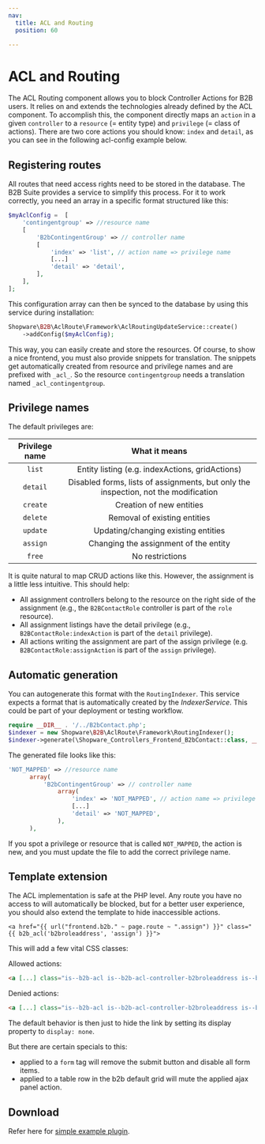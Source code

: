 ```yaml
---
nav:
  title: ACL and Routing
  position: 60

---
```


# ACL and Routing

The ACL Routing component allows you to block Controller Actions for B2B users. It relies on and extends the technologies already defined by the ACL component. To accomplish this, the component directly maps an `action` in a given `controller` to a `resource` (= entity type) and `privilege` (= class of actions). There are two core actions you should know: `index` and `detail`, as you can see in the following acl-config example below.

## Registering routes

All routes that need access rights need to be stored in the database. The B2B Suite provides a service to simplify this process. For it to work correctly, you need an array in a specific format structured like this:

```php
$myAclConfig =  [
    'contingentgroup' => //resource name
    [
        'B2bContingentGroup' => // controller name
        [
            'index' => 'list', // action name => privilege name
            [...]
            'detail' => 'detail',
        ],
    ],
];
```

This configuration array can then be synced to the database by using this service during installation:

```php
Shopware\B2B\AclRoute\Framework\AclRoutingUpdateService::create()
    ->addConfig($myAclConfig);
```

This way, you can easily create and store the resources. Of course, to show a nice frontend, you must also provide snippets for translation. The snippets get automatically created from resource and privilege names and are prefixed with `_acl_`. So the resource `contingentgroup` needs a translation named `_acl_contingentgroup`.

## Privilege names

The default privileges are:

| Privilege name |                                    What it means                                    |
|:----------------:|:-----------------------------------------------------------------------------------:|
| `list`           |                  Entity listing (e.g. indexActions, gridActions)                   |
| `detail`         | Disabled forms, lists of assignments, but only the inspection, not the modification |
| `create`         |                              Creation of new entities                               |
| `delete`         |                           Removal of existing entities                             |
| `update`         |                         Updating/changing existing entities                         |
| `assign`         |                        Changing the assignment of the entity                        |
| `free`           |                                   No restrictions                                   |

It is quite natural to map CRUD actions like this. However, the assignment is a little less intuitive. This should help:

* All assignment controllers belong to the resource on the right side of the assignment (e.g., the `B2BContactRole` controller is part of the `role` resource).
* All assignment listings have the detail privilege (e.g., `B2BContactRole:indexAction` is part of the `detail` privilege).
* All actions writing the assignment are part of the assign privilege (e.g. `B2BContactRole:assignAction` is part of the `assign` privilege).

## Automatic generation

You can autogenerate this format with the `RoutingIndexer`. This service expects a format that is automatically created by the *IndexerService*.
This could be part of your deployment or testing workflow.

```php
require __DIR__ . '/../B2bContact.php';
$indexer = new Shopware\B2B\AclRoute\Framework\RoutingIndexer();
$indexer->generate(\Shopware_Controllers_Frontend_B2bContact::class, __DIR__ . '/my-acl-config.php');
```

The generated file looks like this:

```php
'NOT_MAPPED' => //resource name
      array(
          'B2bContingentGroup' => // controller name
              array(
                  'index' => 'NOT_MAPPED', // action name => privilege name
                  [...]
                  'detail' => 'NOT_MAPPED',
              ),
      ),
```

If you spot a privilege or resource that is called `NOT_MAPPED`,
the action is new, and you must update the file to add the correct privilege name.

## Template extension

The ACL implementation is safe at the PHP level. Any route you have no access to will automatically be blocked, but for a better user experience, you should also extend the template to hide inaccessible actions.

```twig
<a href="{{ url("frontend.b2b." ~ page.route ~ ".assign") }}" class="{{ b2b_acl('b2broleaddress', 'assign') }}">
```

This will add a few vital CSS classes:

Allowed actions:

```html
<a [...] class="is--b2b-acl is--b2b-acl-controller-b2broleaddress is--b2b-acl-action-assign is--b2b-acl-allowed"/>
```

Denied actions:

```html
<a [...] class="is--b2b-acl is--b2b-acl-controller-b2broleaddress is--b2b-acl-action-assign is--b2b-acl-forbidden"/>
```

The default behavior is then just to hide the link by setting its display property to `display: none`.

But there are certain specials to this:

* applied to a `form` tag will remove the submit button and disable all form items.
* applied to a table row in the b2b default grid will mute the applied ajax panel action.

## Download

Refer here for [simple example plugin](../../../../../../products/extensions/b2b/b2b-suite/guides/example-plugins/B2bAcl.zip).
